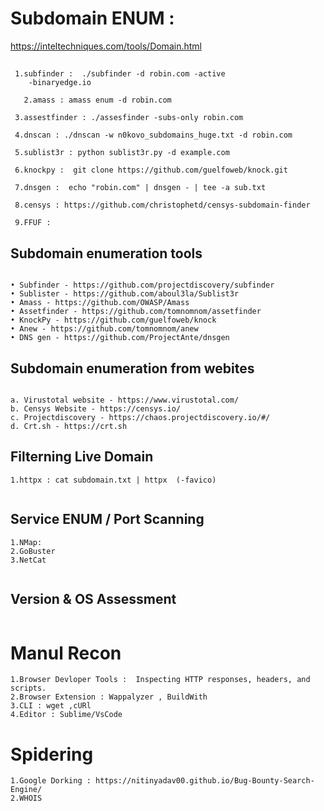 # Subdomain ENUM : 
https://inteltechniques.com/tools/Domain.html
## 
     1.subfinder :  ./subfinder -d robin.com -active 
	    -binaryedge.io

	   2.amass : amass enum -d robin.com

     3.assestfinder : ./assesfinder -subs-only robin.com

     4.dnscan : ./dnscan -w n0kovo_subdomains_huge.txt -d robin.com

     5.sublist3r : python sublist3r.py -d example.com

     6.knockpy :  git clone https://github.com/guelfoweb/knock.git

     7.dnsgen :  echo "robin.com" | dnsgen - | tee -a sub.txt

     8.censys : https://github.com/christophetd/censys-subdomain-finder

     9.FFUF : 

  ## 

## Subdomain enumeration tools
  ```
  	
• Subfinder - https://github.com/projectdiscovery/subfinder
• Sublister - https://github.com/aboul3la/Sublist3r
• Amass - https://github.com/OWASP/Amass
• Assetfinder - https://github.com/tomnomnom/assetfinder
• KnockPy - https://github.com/guelfoweb/knock
• Anew - https://github.com/tomnomnom/anew
• DNS gen - https://github.com/ProjectAnte/dnsgen

  ```

## Subdomain enumeration from webites

 ```

a. Virustotal website - https://www.virustotal.com/
b. Censys Website - https://censys.io/
c. Projectdiscovery - https://chaos.projectdiscovery.io/#/
d. Crt.sh - https://crt.sh

  ```

## Filterning Live Domain

```
1.httpx : cat subdomain.txt | httpx  (-favico)


```

## Service ENUM / Port Scanning 

```
1.NMap:
2.GoBuster
3.NetCat


```
## Version & OS Assessment 

```
```


# Manul Recon
```
1.Browser Devloper Tools :  Inspecting HTTP responses, headers, and scripts.
2.Browser Extension : Wappalyzer , BuildWith
3.CLI : wget ,cURl
4.Editor : Sublime/VsCode

```

# Spidering
```
1.Google Dorking : https://nitinyadav00.github.io/Bug-Bounty-Search-Engine/ 
2.WHOIS 


```